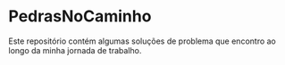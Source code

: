 # PedrasNoCaminho
Este repositório contém algumas soluções de problema que encontro ao longo da minha jornada de trabalho.
